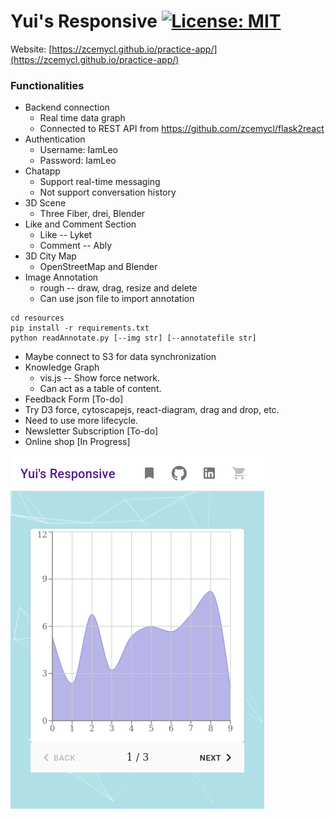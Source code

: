 # Yui's Responsive [![License: MIT](https://img.shields.io/badge/License-MIT-yellow.svg)](https://opensource.org/licenses/MIT)

Website: [https://zcemycl.github.io/practice-app/](https://zcemycl.github.io/practice-app/)

### Functionalities 
- Backend connection
  - Real time data graph
  - Connected to REST API from https://github.com/zcemycl/flask2react
- Authentication
  - Username: IamLeo 
  - Password: IamLeo  
- Chatapp
  - Support real-time messaging
  - Not support conversation history
- 3D Scene
  - Three Fiber, drei, Blender
- Like and Comment Section
  - Like -- Lyket
  - Comment -- Ably
- 3D City Map
  - OpenStreetMap and Blender
- Image Annotation
  - rough -- draw, drag, resize and delete
  - Can use json file to import annotation
```
cd resources
pip install -r requirements.txt
python readAnnotate.py [--img str] [--annotatefile str]
```
  - Maybe connect to S3 for data synchronization
- Knowledge Graph
  - vis.js -- Show force network.
  - Can act as a table of content.
- Feedback Form [To-do]
- Try D3 force, cytoscapejs, react-diagram, drag and drop, etc.
- Need to use more lifecycle.
- Newsletter Subscription [To-do]
- Online shop [In Progress]

![img](./resources/view.png)
